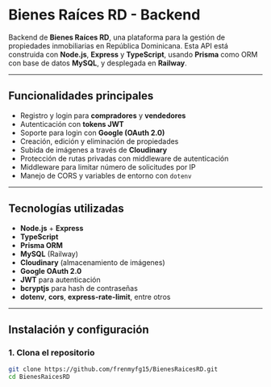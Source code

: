 # Bienes Raíces RD - Backend

Backend de **Bienes Raíces RD**, una plataforma para la gestión de propiedades inmobiliarias en República Dominicana. Esta API está construida con **Node.js**, **Express** y **TypeScript**, usando **Prisma** como ORM con base de datos **MySQL**, y desplegada en **Railway**.

---

## Funcionalidades principales

- Registro y login para **compradores** y **vendedores**
- Autenticación con **tokens JWT**
- Soporte para login con **Google (OAuth 2.0)**
- Creación, edición y eliminación de propiedades
- Subida de imágenes a través de **Cloudinary**
- Protección de rutas privadas con middleware de autenticación
- Middleware para limitar número de solicitudes por IP
- Manejo de CORS y variables de entorno con `dotenv`

---

## Tecnologías utilizadas

- **Node.js** + **Express**
- **TypeScript**
- **Prisma ORM**
- **MySQL** (Railway)
- **Cloudinary** (almacenamiento de imágenes)
- **Google OAuth 2.0**
- **JWT** para autenticación
- **bcryptjs** para hash de contraseñas
- **dotenv**, **cors**, **express-rate-limit**, entre otros

---

## Instalación y configuración

### 1. Clona el repositorio

```bash
git clone https://github.com/frenmyfg15/BienesRaicesRD.git
cd BienesRaicesRD
